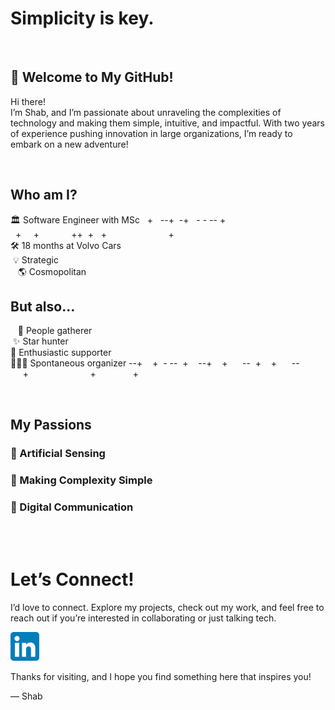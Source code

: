 # Simplicity is key.

<br>

## 🚀 Welcome to My GitHub!

Hi there! <br>I’m Shab, and I’m passionate about unraveling the complexities of technology and making them simple, intuitive, and impactful. With two years of experience pushing innovation in large organizations, I’m ready to embark on a new adventure!

<br>

## Who am I?

🏛️ Software Engineer with MSc &nbsp;&nbsp;+&nbsp;&nbsp;&nbsp;--+&nbsp;&nbsp;-+&nbsp;&nbsp;&nbsp;-&nbsp;-&nbsp;--&nbsp;+ &nbsp;&nbsp;+&nbsp;&nbsp;&nbsp;&nbsp;&nbsp;+&nbsp;&nbsp;&nbsp;&nbsp;&nbsp;&nbsp;&nbsp;&nbsp;&nbsp;&nbsp;&nbsp;&nbsp;&nbsp;++&nbsp;&nbsp;+&nbsp;&nbsp;&nbsp;+&nbsp;&nbsp;&nbsp;&nbsp;&nbsp;&nbsp;&nbsp;&nbsp;&nbsp;&nbsp;&nbsp;&nbsp;&nbsp;&nbsp;&nbsp;&nbsp;&nbsp;&nbsp;&nbsp;&nbsp;&nbsp;&nbsp;&nbsp;&nbsp;&nbsp;+<br> 
🛠️ 18 months at Volvo Cars <br> 
&nbsp;💡 Strategic <br>
&nbsp;&nbsp;&nbsp;🌎 Cosmopolitan 

## But also...

&nbsp;&nbsp;&nbsp;👥 People gatherer <br>
&nbsp;✨ Star hunter <br>
💬 Enthusiastic supporter <br>
🏃🏻‍♂️ Spontaneous organizer --+&nbsp;&nbsp;&nbsp;&nbsp;+&nbsp;&nbsp;-&nbsp;--&nbsp;&nbsp;+&nbsp;&nbsp;&nbsp;&nbsp;--+&nbsp;&nbsp;&nbsp;&nbsp;+&nbsp;&nbsp;&nbsp;&nbsp;&nbsp;&nbsp;--&nbsp;&nbsp;+&nbsp;&nbsp;&nbsp;&nbsp;+&nbsp;&nbsp;&nbsp;&nbsp;&nbsp;&nbsp;--&nbsp;&nbsp;&nbsp;&nbsp;&nbsp;+&nbsp;&nbsp;&nbsp;&nbsp;&nbsp;&nbsp;&nbsp;&nbsp;&nbsp;&nbsp;&nbsp;&nbsp;&nbsp;&nbsp;&nbsp;&nbsp;&nbsp;&nbsp;&nbsp;&nbsp;&nbsp;&nbsp;&nbsp;&nbsp;&nbsp;+&nbsp;&nbsp;&nbsp;&nbsp;&nbsp;&nbsp;&nbsp;&nbsp;&nbsp;&nbsp;&nbsp;&nbsp;&nbsp;&nbsp;&nbsp;+
<br> 


<br>

## My Passions

### 🤖 Artificial Sensing


### 🧩 Making Complexity Simple


### 🤖 Digital Communication


<br>

<br>

# Let’s Connect!
I’d love to connect. Explore my projects, check out my work, and feel free to reach out if you’re interested in collaborating or just talking tech.

[<img src="https://raw.githubusercontent.com/shabonout/about-me/88112a86b409bd26995a701d38b2dc2472607134/LinkedIn_icon.svg" alt="Connect with me" height="46" />](https://www.linkedin.com/in/shab-pompeiano)

Thanks for visiting, and I hope you find something here that inspires you!

— Shab






